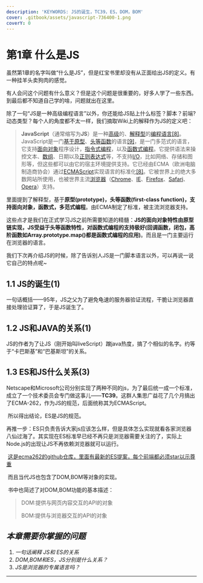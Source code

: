 ```yaml
---
description: 'KEYWORDS: JS的诞生，TC39，ES，DOM，BOM'
cover: .gitbook/assets/javascript-736400-1.png
coverY: 0
---
```


# 第1章 什么是JS

虽然第1章的名字叫做“什么是JS”，但是红宝书里却没有从正面给出JS的定义。有一种挂羊头卖狗肉的感觉。

有人会问这个问题有什么意义？但是这个问题是很重要的，好多人学了一些东西。到最后都不知道自己学的啥，问题就出在这里。

除了一句“JS是一种高级编程语言”以外，你还能给JS贴上什么标签？脚本？前端? 动态类型？每个人的角度都不太一样，我们摘取Wiki上的解释作为JS的定义吧：

> **JavaScript**（通常缩写为**JS**）是一种[高级](https://zh.wikipedia.org/wiki/%E9%AB%98%E7%BA%A7%E8%AF%AD%E8%A8%80)的、[解释型](https://zh.wikipedia.org/wiki/%E7%9B%B4%E8%AD%AF%E8%AA%9E%E8%A8%80)的[编程语言](https://zh.wikipedia.org/wiki/%E7%BC%96%E7%A8%8B%E8%AF%AD%E8%A8%80)[\[8\]](https://zh.wikipedia.org/wiki/JavaScript#cite\_note-:0-8)。JavaScript是一门[基于原型](https://zh.wikipedia.org/wiki/%E5%9F%BA%E4%BA%8E%E5%8E%9F%E5%9E%8B%E7%BC%96%E7%A8%8B)、[头等函数](https://zh.wikipedia.org/wiki/%E5%A4%B4%E7%AD%89%E5%87%BD%E6%95%B0)的语言[\[9\]](https://zh.wikipedia.org/wiki/JavaScript#cite\_note-:1-9)，是一门多范式的语言，它支持[面向对象](https://zh.wikipedia.org/wiki/%E9%9D%A2%E5%90%91%E5%AF%B9%E8%B1%A1%E7%A8%8B%E5%BA%8F%E8%AE%BE%E8%AE%A1)程序设计，[指令式编程](https://zh.wikipedia.org/wiki/%E6%8C%87%E4%BB%A4%E5%BC%8F%E7%BC%96%E7%A8%8B%E8%AF%AD%E8%A8%80)，以及[函数式编程](https://zh.wikipedia.org/wiki/%E5%87%BD%E6%95%B0%E5%BC%8F%E7%BC%96%E7%A8%8B%E8%AF%AD%E8%A8%80)。它提供语法来操控文本、[数组](https://zh.wikipedia.org/wiki/%E6%95%B0%E7%BB%84)、日期以及[正则表达式](https://zh.wikipedia.org/wiki/%E6%AD%A3%E5%88%99%E8%A1%A8%E8%BE%BE%E5%BC%8F)等，不支持[I/O](https://zh.wikipedia.org/wiki/I/O)，比如网络、存储和图形等，但这些都可以由它的宿主环境提供支持。它已经由ECMA（欧洲电脑制造商协会）通过[ECMAScript](https://zh.wikipedia.org/wiki/ECMAScript)实现语言的标准化[\[8\]](https://zh.wikipedia.org/wiki/JavaScript#cite\_note-:0-8)。它被世界上的绝大多数网站所使用，也被世界主流[浏览器](https://zh.wikipedia.org/wiki/%E6%B5%8F%E8%A7%88%E5%99%A8)（[Chrome](https://zh.wikipedia.org/wiki/Google\_Chrome)、[IE](https://zh.wikipedia.org/wiki/Internet\_Explorer)、[Firefox](https://zh.wikipedia.org/wiki/Firefox)、[Safari](https://zh.wikipedia.org/wiki/Safari)、[Opera](https://zh.wikipedia.org/wiki/Opera%E9%9B%BB%E8%85%A6%E7%80%8F%E8%A6%BD%E5%99%A8)）支持。

里面提到了解释型，基于**原型(prototype)，头等函数(first-class function)，支持面向对象，函数式，多范式编程**。由ECMA制定了标准，被主流浏览器支持。

这些点才是我们在正式学习JS之前所需要知道的精髓：**JS的面向对象特性由原型链实现，JS受益于头等函数特性，对函数式编程的支持极好(回调函数，闭包，高阶函数如Array.prototype.map()都是函数式编程的应用)**。而且是一门主要运行在浏览器的语言。

我们下次再介绍JS的时候，除了告诉别人JS是一门脚本语言以外，可以再说一说它自己的特点呢\~

## 1.1 JS的诞生(1)

​ 一句话概括——95年，JS之父为了避免龟速的服务器验证流程，干脆让浏览器直接处理验证算了，于是JS诞生了。

## 1.2 JS和JAVA的关系(1)

​ JS的作者为了让JS（刚开始叫liveScript）蹭java热度，搞了个相似的名字。约等于“卡巴斯基”和“巴基斯坦”的关系。

## 1.3 ES和JS什么关系(3)

​ Netscape和Microsoft公司分别实现了两种不同的js，为了最后统一成一个标准，成立了一个技术委员会专门做这事儿——**TC39**。这群人集思广益花了几个月搞出了ECMA-262，作为JS的规范，后面统称其为ECMAScript。

​ 所以得出结论，ES是JS的规范。

​ 再推一步：ES只负责告诉大家js应该怎么样，但是具体怎么实现就看各家浏览器八仙过海了。其实现在ES标准早已经不再只是浏览器需要关注的了，实际上Node.js的出现让JS不再依赖浏览器就可以运行。

​ [这是ecma262的github仓库，里面有最新的ES提案，每个前端都必须star以示尊重](https://github.com/tc39/ecma262)

​ 而且当代JS也包含了DOM,BOM等对象的实现。

​ 书中也简述了对DOM,BOM功能的基本描述：

> DOM:提供与网页内容交互的API的对象
>
> BOM:提供与浏览器交互的API的对象

## _本章需要你掌握的问题_

1. _一句话阐释 JS和 ES的关系_
2. _DOM,BOM和ES，JS分别是什么关系？_
3. _JS是浏览器的专属语言吗？_

***
